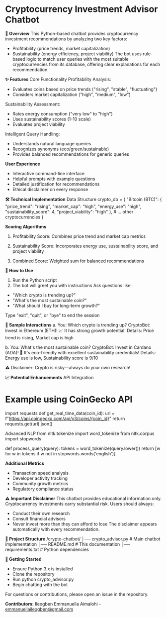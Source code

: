 # Cryptocurrency Investment Advisor Chatbot
**📌 Overview**
This Python-based chatbot provides cryptocurrency investment recommendations by analyzing two key factors:
- Profitability (price trends, market capitalization)
- Sustainability (energy efficiency, project viability)
The bot uses rule-based logic to match user queries with the most suitable cryptocurrencies from its database, offering clear explanations for each recommendation.

**✨ Features**
Core Functionality
Profitability Analysis:
- Evaluates coins based on price trends ("rising", "stable", "fluctuating")
- Considers market capitalization ("high", "medium", "low")

Sustainability Assessment:
- Rates energy consumption ("very low" to "high")
- Uses sustainability scores (1-10 scale)
- Evaluates project viability

Intelligent Query Handling:
- Understands natural language queries
- Recognizes synonyms (eco/green/sustainable)
- Provides balanced recommendations for generic queries

**User Experience**
- Interactive command-line interface
- Helpful prompts with example questions
- Detailed justification for recommendations
- Ethical disclaimer on every response

**🛠️ Technical Implementation**
Data Structure
crypto_db = {
    "Bitcoin (BTC)": {
        "price_trend": "rising",
        "market_cap": "high",
        "energy_use": "high",
        "sustainability_score": 4,
        "project_viability": "high"
    },
    # ... other cryptocurrencies
}

**Scoring Algorithms**
1. Profitability Score: Combines price trend and market cap metrics

2. Sustainability Score: Incorporates energy use, sustainability score, and project viability

3. Combined Score: Weighted sum for balanced recommendations

**🚀 How to Use**
1. Run the Python script
2. The bot will greet you with instructions
Ask questions like:
- "Which crypto is trending up?"
- "What's the most sustainable coin?"
- "What should I buy for long-term growth?"

Type "exit", "quit", or "bye" to end the session

**🔮 Sample Interactions**
a. You: Which crypto is trending up?
CryptoBot: Invest in Ethereum (ETH)! 📈 It has strong growth potential!
Details: Price trend is rising, Market cap is high

b. You: What's the most sustainable coin?
CryptoBot: Invest in Cardano (ADA)! 🌱 It's eco-friendly with excellent sustainability credentials!
Details: Energy use is low, Sustainability score is 9/10

⚠️ Disclaimer: Crypto is risky—always do your own research!

**📈 Potential Enhancements**
API Integration
# Example using CoinGecko API
import requests
def get_real_time_data(coin_id):
    url = f"https://api.coingecko.com/api/v3/coins/{coin_id}"
    return requests.get(url).json()

Advanced NLP
from nltk.tokenize import word_tokenize
from nltk.corpus import stopwords

def process_query(query):
    tokens = word_tokenize(query.lower())
    return [w for w in tokens if w not in stopwords.words('english')]

**Additional Metrics**
- Transaction speed analysis
- Developer activity tracking
- Community growth metrics
- Regulatory compliance status

**⚠️ Important Disclaimer**
This chatbot provides educational information only. Cryptocurrency investments carry substantial risk. Users should always:
- Conduct their own research
- Consult financial advisors
- Never invest more than they can afford to lose
The disclaimer appears automatically with every recommendation.

**📂 Project Structure**
/crypto-chatbot/
│── crypto_advisor.py      # Main chatbot implementation
│── README.md              # This documentation
│── requirements.txt       # Python dependencies

**🏁 Getting Started**
- Ensure Python 3.x is installed
- Clone the repository
- Run python crypto_advisor.py
- Begin chatting with the bot

For questions or contributions, please open an issue in the repository.

**Contributors:**
Ileogben Emmanuella Aimalohi - emmanuellaileogben@gmail.com
